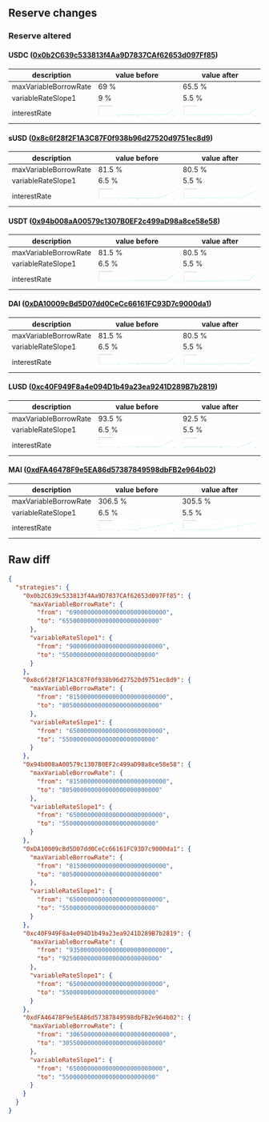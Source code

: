 ## Reserve changes

### Reserve altered

#### USDC ([0x0b2C639c533813f4Aa9D7837CAf62653d097Ff85](https://optimistic.etherscan.io/address/0x0b2C639c533813f4Aa9D7837CAf62653d097Ff85))

| description | value before | value after |
| --- | --- | --- |
| maxVariableBorrowRate | 69 % | 65.5 % |
| variableRateSlope1 | 9 % | 5.5 % |
| interestRate | ![before](/.assets/c7d643451e15e805ee62a25de69d34fe9bc6ed06.svg) | ![after](/.assets/d7c18f984b71e5f66cebf23ccf14dfe374c5aea5.svg) |

#### sUSD ([0x8c6f28f2F1A3C87F0f938b96d27520d9751ec8d9](https://optimistic.etherscan.io/address/0x8c6f28f2F1A3C87F0f938b96d27520d9751ec8d9))

| description | value before | value after |
| --- | --- | --- |
| maxVariableBorrowRate | 81.5 % | 80.5 % |
| variableRateSlope1 | 6.5 % | 5.5 % |
| interestRate | ![before](/.assets/0306558ca945fa6bf094ed4dc3c695b090af4273.svg) | ![after](/.assets/951d49070e612a5403fc1f2dd3d2ddc01451b318.svg) |

#### USDT ([0x94b008aA00579c1307B0EF2c499aD98a8ce58e58](https://optimistic.etherscan.io/address/0x94b008aA00579c1307B0EF2c499aD98a8ce58e58))

| description | value before | value after |
| --- | --- | --- |
| maxVariableBorrowRate | 81.5 % | 80.5 % |
| variableRateSlope1 | 6.5 % | 5.5 % |
| interestRate | ![before](/.assets/b756f485e0a4f77f2e519fa5fdeb44454e53900e.svg) | ![after](/.assets/a6c0aceaa49e1b7b29b7ac5bfdef770548c468d6.svg) |

#### DAI ([0xDA10009cBd5D07dd0CeCc66161FC93D7c9000da1](https://optimistic.etherscan.io/address/0xDA10009cBd5D07dd0CeCc66161FC93D7c9000da1))

| description | value before | value after |
| --- | --- | --- |
| maxVariableBorrowRate | 81.5 % | 80.5 % |
| variableRateSlope1 | 6.5 % | 5.5 % |
| interestRate | ![before](/.assets/b756f485e0a4f77f2e519fa5fdeb44454e53900e.svg) | ![after](/.assets/a6c0aceaa49e1b7b29b7ac5bfdef770548c468d6.svg) |

#### LUSD ([0xc40F949F8a4e094D1b49a23ea9241D289B7b2819](https://optimistic.etherscan.io/address/0xc40F949F8a4e094D1b49a23ea9241D289B7b2819))

| description | value before | value after |
| --- | --- | --- |
| maxVariableBorrowRate | 93.5 % | 92.5 % |
| variableRateSlope1 | 6.5 % | 5.5 % |
| interestRate | ![before](/.assets/5603d9f34bbf84ceb6513f5e937d7c004e9ee12a.svg) | ![after](/.assets/77e8b4e8ca779dca15dad80d4e2d35851e9936e0.svg) |

#### MAI ([0xdFA46478F9e5EA86d57387849598dbFB2e964b02](https://optimistic.etherscan.io/address/0xdFA46478F9e5EA86d57387849598dbFB2e964b02))

| description | value before | value after |
| --- | --- | --- |
| maxVariableBorrowRate | 306.5 % | 305.5 % |
| variableRateSlope1 | 6.5 % | 5.5 % |
| interestRate | ![before](/.assets/b1ddd2130611cb445002caf4960064cec7b0692c.svg) | ![after](/.assets/b01ecd05f671ebefee2c3db6c5419cfd8db4cc6d.svg) |

## Raw diff

```json
{
  "strategies": {
    "0x0b2C639c533813f4Aa9D7837CAf62653d097Ff85": {
      "maxVariableBorrowRate": {
        "from": "690000000000000000000000000",
        "to": "655000000000000000000000000"
      },
      "variableRateSlope1": {
        "from": "90000000000000000000000000",
        "to": "55000000000000000000000000"
      }
    },
    "0x8c6f28f2F1A3C87F0f938b96d27520d9751ec8d9": {
      "maxVariableBorrowRate": {
        "from": "815000000000000000000000000",
        "to": "805000000000000000000000000"
      },
      "variableRateSlope1": {
        "from": "65000000000000000000000000",
        "to": "55000000000000000000000000"
      }
    },
    "0x94b008aA00579c1307B0EF2c499aD98a8ce58e58": {
      "maxVariableBorrowRate": {
        "from": "815000000000000000000000000",
        "to": "805000000000000000000000000"
      },
      "variableRateSlope1": {
        "from": "65000000000000000000000000",
        "to": "55000000000000000000000000"
      }
    },
    "0xDA10009cBd5D07dd0CeCc66161FC93D7c9000da1": {
      "maxVariableBorrowRate": {
        "from": "815000000000000000000000000",
        "to": "805000000000000000000000000"
      },
      "variableRateSlope1": {
        "from": "65000000000000000000000000",
        "to": "55000000000000000000000000"
      }
    },
    "0xc40F949F8a4e094D1b49a23ea9241D289B7b2819": {
      "maxVariableBorrowRate": {
        "from": "935000000000000000000000000",
        "to": "925000000000000000000000000"
      },
      "variableRateSlope1": {
        "from": "65000000000000000000000000",
        "to": "55000000000000000000000000"
      }
    },
    "0xdFA46478F9e5EA86d57387849598dbFB2e964b02": {
      "maxVariableBorrowRate": {
        "from": "3065000000000000000000000000",
        "to": "3055000000000000000000000000"
      },
      "variableRateSlope1": {
        "from": "65000000000000000000000000",
        "to": "55000000000000000000000000"
      }
    }
  }
}
```